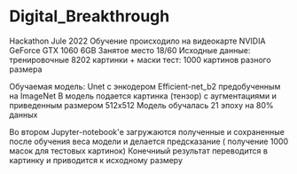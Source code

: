 # Digital_Breakthrough
Hackathon Jule 2022
Обучение происходило на видеокарте NVIDIA GeForce GTX 1060 6GB
Занятое место 18/60 
Исходные данные: тренировочные 8202 картинки + маски
                 тест: 1000 картинов разного размера


Обучаемая модель:  Unet c энкодером Efficient-net_b2 предобученным на ImageNet
В модель подается картинка (тензор) c аугментациями и приведенным размером 512x512
Модель обучалась 21 эпоху на 80% данных




Во втором Jupyter-notebook'е  загружаются полученные и сохраненные после обучения веса модели и делается предсказание ( получение 1000 масок для тестовых картинок)
Конечниый результат переводится в картинку и приводится к исходному размеру
